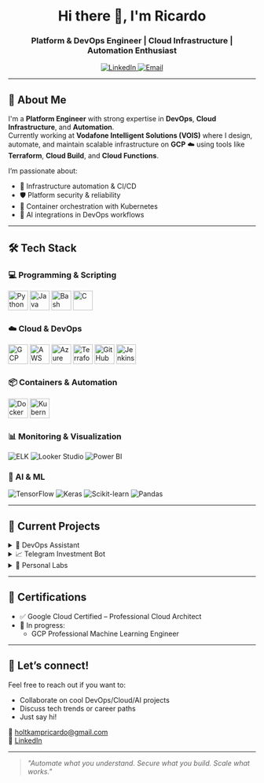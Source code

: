 <h1 align="center">Hi there 👋, I'm Ricardo</h1>
<h3 align="center">Platform & DevOps Engineer | Cloud Infrastructure | Automation Enthusiast</h3>

<p align="center">
  <a href="https://www.linkedin.com/in/ricardo-holtkamp" target="_blank">
    <img src="https://img.shields.io/badge/LinkedIn-blue?logo=linkedin&style=for-the-badge" alt="LinkedIn">
  </a>
  <a href="mailto:holtkampricardo@gmail.com">
    <img src="https://img.shields.io/badge/Email-D14836?logo=gmail&logoColor=white&style=for-the-badge" alt="Email">
  </a>
</p>

---

## 🚀 About Me

I'm a **Platform Engineer** with strong expertise in **DevOps**, **Cloud Infrastructure**, and **Automation**.  
Currently working at **Vodafone Intelligent Solutions (VOIS)** where I design, automate, and maintain scalable infrastructure on **GCP** ☁️ using tools like **Terraform**, **Cloud Build**, and **Cloud Functions**.

I’m passionate about:
- 🚀 Infrastructure automation & CI/CD
- 🛡️ Platform security & reliability
- 🐳 Container orchestration with Kubernetes
- 🤖 AI integrations in DevOps workflows

---

## 🛠️ Tech Stack

### 💻 Programming & Scripting
<p align="left">
  <img src="https://cdn.jsdelivr.net/gh/devicons/devicon/icons/python/python-original.svg" width="40" alt="Python" />
  <img src="https://cdn.jsdelivr.net/gh/devicons/devicon/icons/java/java-original.svg" width="40" alt="Java" />
  <img src="https://cdn.jsdelivr.net/gh/devicons/devicon/icons/bash/bash-original.svg" width="40" alt="Bash" />
  <img src="https://cdn.jsdelivr.net/gh/devicons/devicon/icons/c/c-original.svg" width="40" alt="C" />
</p>

### ☁️ Cloud & DevOps
<p align="left">
  <img src="https://cdn.jsdelivr.net/gh/devicons/devicon/icons/googlecloud/googlecloud-original.svg" width="40" alt="GCP" />
  <img src="https://cdn.jsdelivr.net/gh/devicons/devicon/icons/amazonwebservices/amazonwebservices-original.svg" width="40" alt="AWS" />
  <img src="https://cdn.jsdelivr.net/gh/devicons/devicon/icons/azure/azure-original.svg" width="40" alt="Azure" />
  <img src="https://cdn.jsdelivr.net/gh/devicons/devicon/icons/terraform/terraform-original.svg" width="40" alt="Terraform" />
  <img src="https://cdn.jsdelivr.net/gh/devicons/devicon/icons/github/github-original.svg" width="40" alt="GitHub" />
  <img src="https://cdn.jsdelivr.net/gh/devicons/devicon/icons/jenkins/jenkins-original.svg" width="40" alt="Jenkins" />
</p>

### 📦 Containers & Automation
<p align="left">
  <img src="https://cdn.jsdelivr.net/gh/devicons/devicon/icons/docker/docker-original.svg" width="40" alt="Docker" />
  <img src="https://cdn.jsdelivr.net/gh/devicons/devicon/icons/kubernetes/kubernetes-plain.svg" width="40" alt="Kubernetes" />
</p>

### 📊 Monitoring & Visualization
<p align="left">
  <img src="https://img.shields.io/badge/ELK Stack-005571?style=for-the-badge&logo=elasticstack&logoColor=white" alt="ELK" />
  <img src="https://img.shields.io/badge/Looker%20Studio-blue?style=for-the-badge&logo=googleanalytics" alt="Looker Studio" />
  <img src="https://img.shields.io/badge/PowerBI-F2C811?style=for-the-badge&logo=powerbi&logoColor=black" alt="Power BI" />
</p>

### 🧠 AI & ML
<p align="left">
  <img src="https://img.shields.io/badge/TensorFlow-FF6F00?style=for-the-badge&logo=tensorflow&logoColor=white" alt="TensorFlow" />
  <img src="https://img.shields.io/badge/Keras-D00000?style=for-the-badge&logo=keras&logoColor=white" alt="Keras" />
  <img src="https://img.shields.io/badge/Scikit--learn-F7931E?style=for-the-badge&logo=scikit-learn&logoColor=white" alt="Scikit-learn" />
  <img src="https://img.shields.io/badge/Pandas-150458?style=for-the-badge&logo=pandas&logoColor=white" alt="Pandas" />
</p>

---

## 🔭 Current Projects

<details>
<summary>🤖 DevOps Assistant</summary>
<br>
Building an assistant that analyzes infrastructure tickets and generates Terraform pull requests based on past code & patterns. 
</details>

<details>
<summary>📈 Telegram Investment Bot</summary>
<br>
A bot that analyzes sentiment and market data to trigger alerts on BTC, Gold & MSCI World investments.
</details>

<details>
<summary>🧪 Personal Labs</summary>
<br>
Mini-projects around Kubernetes, GitHub Actions, backend APIs, cloud automation and AI/DevOps integrations.
</details>

---

## 📜 Certifications

- ✅ Google Cloud Certified – Professional Cloud Architect  
- 🎯 In progress:  
  - GCP Professional Machine Learning Engineer

---

## 🤝 Let’s connect!

Feel free to reach out if you want to:
- Collaborate on cool DevOps/Cloud/AI projects
- Discuss tech trends or career paths
- Just say hi!

📧 holtkampricardo@gmail.com  
🔗 [LinkedIn](https://www.linkedin.com/in/ricardo-holtkamp)

---

> _"Automate what you understand. Secure what you build. Scale what works."_  

